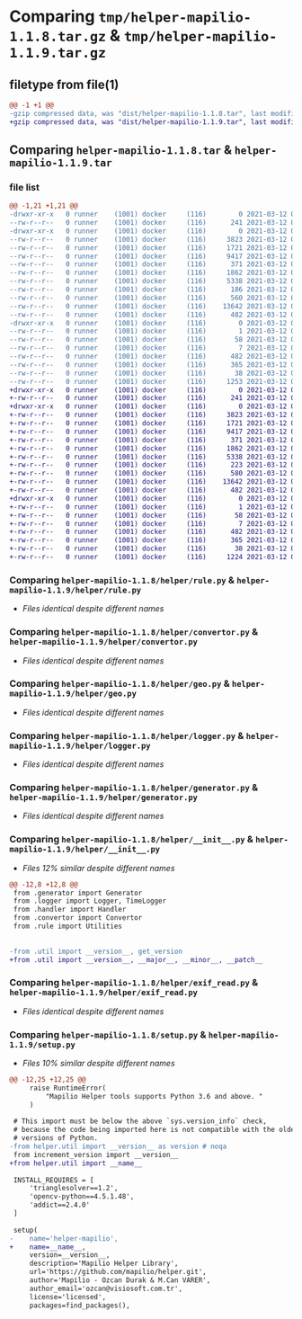 # Comparing `tmp/helper-mapilio-1.1.8.tar.gz` & `tmp/helper-mapilio-1.1.9.tar.gz`

## filetype from file(1)

```diff
@@ -1 +1 @@
-gzip compressed data, was "dist/helper-mapilio-1.1.8.tar", last modified: Fri Mar 12 07:04:32 2021, max compression
+gzip compressed data, was "dist/helper-mapilio-1.1.9.tar", last modified: Fri Mar 12 07:33:14 2021, max compression
```

## Comparing `helper-mapilio-1.1.8.tar` & `helper-mapilio-1.1.9.tar`

### file list

```diff
@@ -1,21 +1,21 @@
-drwxr-xr-x   0 runner    (1001) docker     (116)        0 2021-03-12 07:04:32.000000 helper-mapilio-1.1.8/
--rw-r--r--   0 runner    (1001) docker     (116)      241 2021-03-12 07:04:13.000000 helper-mapilio-1.1.8/README.md
-drwxr-xr-x   0 runner    (1001) docker     (116)        0 2021-03-12 07:04:32.000000 helper-mapilio-1.1.8/helper/
--rw-r--r--   0 runner    (1001) docker     (116)     3823 2021-03-12 07:04:13.000000 helper-mapilio-1.1.8/helper/rule.py
--rw-r--r--   0 runner    (1001) docker     (116)     1721 2021-03-12 07:04:13.000000 helper-mapilio-1.1.8/helper/convertor.py
--rw-r--r--   0 runner    (1001) docker     (116)     9417 2021-03-12 07:04:13.000000 helper-mapilio-1.1.8/helper/geo.py
--rw-r--r--   0 runner    (1001) docker     (116)      371 2021-03-12 07:04:13.000000 helper-mapilio-1.1.8/helper/handler.py
--rw-r--r--   0 runner    (1001) docker     (116)     1862 2021-03-12 07:04:13.000000 helper-mapilio-1.1.8/helper/logger.py
--rw-r--r--   0 runner    (1001) docker     (116)     5338 2021-03-12 07:04:13.000000 helper-mapilio-1.1.8/helper/generator.py
--rw-r--r--   0 runner    (1001) docker     (116)      186 2021-03-12 07:04:13.000000 helper-mapilio-1.1.8/helper/util.py
--rw-r--r--   0 runner    (1001) docker     (116)      560 2021-03-12 07:04:13.000000 helper-mapilio-1.1.8/helper/__init__.py
--rw-r--r--   0 runner    (1001) docker     (116)    13642 2021-03-12 07:04:13.000000 helper-mapilio-1.1.8/helper/exif_read.py
--rw-r--r--   0 runner    (1001) docker     (116)      482 2021-03-12 07:04:32.000000 helper-mapilio-1.1.8/PKG-INFO
-drwxr-xr-x   0 runner    (1001) docker     (116)        0 2021-03-12 07:04:32.000000 helper-mapilio-1.1.8/helper_mapilio.egg-info/
--rw-r--r--   0 runner    (1001) docker     (116)        1 2021-03-12 07:04:31.000000 helper-mapilio-1.1.8/helper_mapilio.egg-info/dependency_links.txt
--rw-r--r--   0 runner    (1001) docker     (116)       58 2021-03-12 07:04:31.000000 helper-mapilio-1.1.8/helper_mapilio.egg-info/requires.txt
--rw-r--r--   0 runner    (1001) docker     (116)        7 2021-03-12 07:04:31.000000 helper-mapilio-1.1.8/helper_mapilio.egg-info/top_level.txt
--rw-r--r--   0 runner    (1001) docker     (116)      482 2021-03-12 07:04:31.000000 helper-mapilio-1.1.8/helper_mapilio.egg-info/PKG-INFO
--rw-r--r--   0 runner    (1001) docker     (116)      365 2021-03-12 07:04:31.000000 helper-mapilio-1.1.8/helper_mapilio.egg-info/SOURCES.txt
--rw-r--r--   0 runner    (1001) docker     (116)       38 2021-03-12 07:04:32.000000 helper-mapilio-1.1.8/setup.cfg
--rw-r--r--   0 runner    (1001) docker     (116)     1253 2021-03-12 07:04:13.000000 helper-mapilio-1.1.8/setup.py
+drwxr-xr-x   0 runner    (1001) docker     (116)        0 2021-03-12 07:33:14.000000 helper-mapilio-1.1.9/
+-rw-r--r--   0 runner    (1001) docker     (116)      241 2021-03-12 07:32:55.000000 helper-mapilio-1.1.9/README.md
+drwxr-xr-x   0 runner    (1001) docker     (116)        0 2021-03-12 07:33:14.000000 helper-mapilio-1.1.9/helper/
+-rw-r--r--   0 runner    (1001) docker     (116)     3823 2021-03-12 07:32:55.000000 helper-mapilio-1.1.9/helper/rule.py
+-rw-r--r--   0 runner    (1001) docker     (116)     1721 2021-03-12 07:32:55.000000 helper-mapilio-1.1.9/helper/convertor.py
+-rw-r--r--   0 runner    (1001) docker     (116)     9417 2021-03-12 07:32:55.000000 helper-mapilio-1.1.9/helper/geo.py
+-rw-r--r--   0 runner    (1001) docker     (116)      371 2021-03-12 07:32:55.000000 helper-mapilio-1.1.9/helper/handler.py
+-rw-r--r--   0 runner    (1001) docker     (116)     1862 2021-03-12 07:32:55.000000 helper-mapilio-1.1.9/helper/logger.py
+-rw-r--r--   0 runner    (1001) docker     (116)     5338 2021-03-12 07:32:55.000000 helper-mapilio-1.1.9/helper/generator.py
+-rw-r--r--   0 runner    (1001) docker     (116)      223 2021-03-12 07:32:55.000000 helper-mapilio-1.1.9/helper/util.py
+-rw-r--r--   0 runner    (1001) docker     (116)      580 2021-03-12 07:32:55.000000 helper-mapilio-1.1.9/helper/__init__.py
+-rw-r--r--   0 runner    (1001) docker     (116)    13642 2021-03-12 07:32:55.000000 helper-mapilio-1.1.9/helper/exif_read.py
+-rw-r--r--   0 runner    (1001) docker     (116)      482 2021-03-12 07:33:14.000000 helper-mapilio-1.1.9/PKG-INFO
+drwxr-xr-x   0 runner    (1001) docker     (116)        0 2021-03-12 07:33:14.000000 helper-mapilio-1.1.9/helper_mapilio.egg-info/
+-rw-r--r--   0 runner    (1001) docker     (116)        1 2021-03-12 07:33:14.000000 helper-mapilio-1.1.9/helper_mapilio.egg-info/dependency_links.txt
+-rw-r--r--   0 runner    (1001) docker     (116)       58 2021-03-12 07:33:14.000000 helper-mapilio-1.1.9/helper_mapilio.egg-info/requires.txt
+-rw-r--r--   0 runner    (1001) docker     (116)        7 2021-03-12 07:33:14.000000 helper-mapilio-1.1.9/helper_mapilio.egg-info/top_level.txt
+-rw-r--r--   0 runner    (1001) docker     (116)      482 2021-03-12 07:33:14.000000 helper-mapilio-1.1.9/helper_mapilio.egg-info/PKG-INFO
+-rw-r--r--   0 runner    (1001) docker     (116)      365 2021-03-12 07:33:14.000000 helper-mapilio-1.1.9/helper_mapilio.egg-info/SOURCES.txt
+-rw-r--r--   0 runner    (1001) docker     (116)       38 2021-03-12 07:33:14.000000 helper-mapilio-1.1.9/setup.cfg
+-rw-r--r--   0 runner    (1001) docker     (116)     1224 2021-03-12 07:32:55.000000 helper-mapilio-1.1.9/setup.py
```

### Comparing `helper-mapilio-1.1.8/helper/rule.py` & `helper-mapilio-1.1.9/helper/rule.py`

 * *Files identical despite different names*

### Comparing `helper-mapilio-1.1.8/helper/convertor.py` & `helper-mapilio-1.1.9/helper/convertor.py`

 * *Files identical despite different names*

### Comparing `helper-mapilio-1.1.8/helper/geo.py` & `helper-mapilio-1.1.9/helper/geo.py`

 * *Files identical despite different names*

### Comparing `helper-mapilio-1.1.8/helper/logger.py` & `helper-mapilio-1.1.9/helper/logger.py`

 * *Files identical despite different names*

### Comparing `helper-mapilio-1.1.8/helper/generator.py` & `helper-mapilio-1.1.9/helper/generator.py`

 * *Files identical despite different names*

### Comparing `helper-mapilio-1.1.8/helper/__init__.py` & `helper-mapilio-1.1.9/helper/__init__.py`

 * *Files 12% similar despite different names*

```diff
@@ -12,8 +12,8 @@
 from .generator import Generator
 from .logger import Logger, TimeLogger
 from .handler import Handler
 from .convertor import Convertor
 from .rule import Utilities
 
 
-from .util import __version__, get_version
+from .util import __version__, __major__, __minor__, __patch__
```

### Comparing `helper-mapilio-1.1.8/helper/exif_read.py` & `helper-mapilio-1.1.9/helper/exif_read.py`

 * *Files identical despite different names*

### Comparing `helper-mapilio-1.1.8/setup.py` & `helper-mapilio-1.1.9/setup.py`

 * *Files 10% similar despite different names*

```diff
@@ -12,25 +12,25 @@
     raise RuntimeError(
         "Mapilio Helper tools supports Python 3.6 and above. "
     )
 
 # This import must be below the above `sys.version_info` check,
 # because the code being imported here is not compatible with the older
 # versions of Python.
-from helper.util import __version__ as version # noqa
 from increment_version import __version__
+from helper.util import __name__
 
 INSTALL_REQUIRES = [
     'trianglesolver==1.2',
     'opencv-python==4.5.1.48',
     'addict==2.4.0'
 ]
 
 setup(
-    name='helper-mapilio',
+    name=__name__,
     version=__version__,
     description='Mapilio Helper Library',
     url='https://github.com/mapilio/helper.git',
     author='Mapilio - Ozcan Durak & M.Can VARER',
     author_email='ozcan@visiosoft.com.tr',
     license='licensed',
     packages=find_packages(),
```

